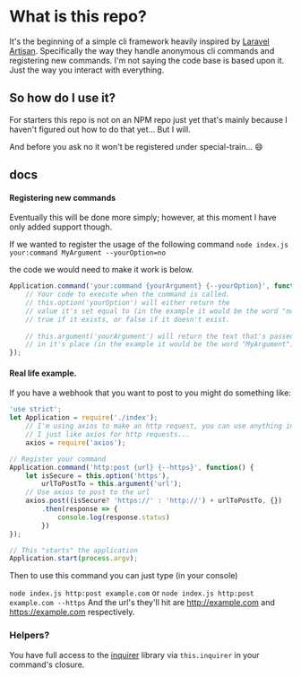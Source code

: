 # What is this repo?
It's the beginning of a simple cli framework heavily inspired by [Laravel Artisan](https://laravel.com/docs/master/artisan). Specifically the way they handle anonymous cli commands and registering new commands. I'm not saying the code base is based upon it. Just the way you interact with everything.

## So how do I use it?

For starters this repo is not on an NPM repo just yet that's mainly because I haven't figured out how to do that yet... But I will.

And before you ask no it won't be registered under special-train... :smile:

## docs

#### Registering new commands
Eventually this will be done more simply; however, at this moment I have only added support though.


If we wanted to register the usage of the following command
`node index.js your:command MyArgument --yourOption=no`

the code we would need to make it work is below.
```javascript
Application.command('your:command {yourArgument} {--yourOption}', function() {
    // Your code to execute when the command is called.
    // this.option('yourOption') will either return the 
    // value it's set equal to (in the example it would be the word "no",
    // true if it exists, or false if it doesn't exist.
    
    // this.argument('yourArgument') will return the text that's passed
    // in it's place (in the example it would be the word "MyArgument") or null
});
```
#### Real life example.

If you have a webhook that you want to post to you might do something like:

```javascript
'use strict';
let Application = require('./index');
    // I'm using axios to make an http request, you can use anything in this closure,
    // I just like axios for http requests...
    axios = require('axios');

// Register your command
Application.command('http:post {url} {--https}', function() {
    let isSecure = this.option('https'),
        urlToPostTo = this.argument('url');
    // Use axios to post to the url
    axios.post((isSecure? 'https://' : 'http://') + urlToPostTo, {})
        .then(response => {
            console.log(response.status)
        })
});

// This "starts" the application
Application.start(process.argv);
```
Then to use this command you can just type (in your console)

`node index.js http:post example.com` or `node index.js http:post example.com --https`
And the url's they'll hit are http://example.com and https://example.com respectively.

### Helpers?

You have full access to the [inquirer](https://github.com/SBoudrias/Inquirer.js) library via `this.inquirer` in your command's closure.
